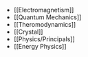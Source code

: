 - [[Electromagnetism]]
- [[Quantum Mechanics]]
- [[Theromodynamics]]
- [[Crystal]]
- [[Physics/Principals]]
- [[Energy Physics]]